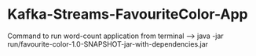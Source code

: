 # Kafka-Streams-FavouriteColor-App
Command to run word-count application from terminal --> java -jar run/favourite-color-1.0-SNAPSHOT-jar-with-dependencies.jar
